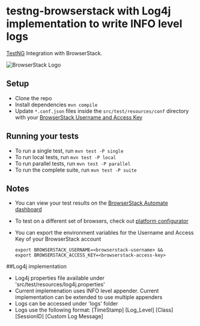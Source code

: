 # testng-browserstack with Log4j implementation to write INFO level logs

[TestNG](http://testng.org) Integration with BrowserStack.

![BrowserStack Logo](https://d98b8t1nnulk5.cloudfront.net/production/images/layout/logo-header.png?1469004780)

## Setup

* Clone the repo
* Install dependencies `mvn compile`
* Update `*.conf.json` files inside the `src/test/resources/conf` directory with your [BrowserStack Username and Access Key](https://www.browserstack.com/accounts/settings)

## Running your tests

- To run a single test, run `mvn test -P single`
- To run local tests, run `mvn test -P local`
- To run parallel tests, run `mvn test -P parallel`
- To run the complete suite, run `mvn test -P suite`


## Notes
* You can view your test results on the [BrowserStack Automate dashboard](https://www.browserstack.com/automate)
* To test on a different set of browsers, check out [platform configurator](https://www.browserstack.com/automate/capabilities)
* You can export the environment variables for the Username and Access Key of your BrowserStack account

  ```
  export BROWSERSTACK_USERNAME=<browserstack-username> &&
  export BROWSERSTACK_ACCESS_KEY=<browserstack-access-key>
  ```
##Log4j implementation
* Log4j properties file available under 'src/test/resources/log4j.properties'
* Current implemenation uses INFO level appender. Current implementation can be extended to use multiple appenders
* Logs can be accessed under 'logs' folder
* Logs use the following format: [TimeStamp] [Log_Level] [Class] [SessionID] [Custom Log Message]